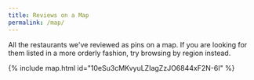 ```yaml
---
title: Reviews on a Map
permalink: /map/
---
```

All the restaurants we've reviewed as pins on a map. If you are looking for them listed in a more orderly fashion, try browsing by region instead.

{% include map.html id="10eSu3cMKvyuLZIagZzJO6844xF2N-6I" %}